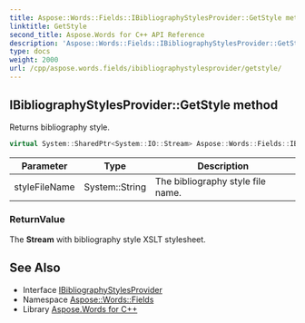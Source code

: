 ```yaml
---
title: Aspose::Words::Fields::IBibliographyStylesProvider::GetStyle method
linktitle: GetStyle
second_title: Aspose.Words for C++ API Reference
description: 'Aspose::Words::Fields::IBibliographyStylesProvider::GetStyle method. Returns bibliography style in C++.'
type: docs
weight: 2000
url: /cpp/aspose.words.fields/ibibliographystylesprovider/getstyle/
---
```

## IBibliographyStylesProvider::GetStyle method


Returns bibliography style.

```cpp
virtual System::SharedPtr<System::IO::Stream> Aspose::Words::Fields::IBibliographyStylesProvider::GetStyle(System::String styleFileName)=0
```


| Parameter | Type | Description |
| --- | --- | --- |
| styleFileName | System::String | The bibliography style file name. |

### ReturnValue

The **Stream** with bibliography style XSLT stylesheet.

## See Also

* Interface [IBibliographyStylesProvider](../)
* Namespace [Aspose::Words::Fields](../../)
* Library [Aspose.Words for C++](../../../)

